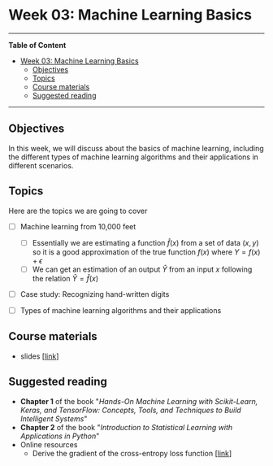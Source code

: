 # Week 03: Machine Learning Basics
---

**Table of Content**
- [Week 03: Machine Learning Basics](#week-03-machine-learning-basics)
  - [Objectives](#objectives)
  - [Topics](#topics)
  - [Course materials](#course-materials)
  - [Suggested reading](#suggested-reading)

---
## Objectives
In this week, we will discuss about the basics of machine learning, including the different types of machine learning algorithms and their applications in different scenarios.

## Topics
Here are the topics we are going to cover
* [ ] Machine learning from 10,000 feet
  * [ ] Essentially we are estimating a function $\hat f(x)$ from a set of data $(x, y)$ so it is a good approximation of the true function $f(x)$ where $Y = f(x) + \epsilon$
  * [ ] We can get an estimation of an output $\hat Y$ from an input $x$ following the relation $\hat Y = \hat f(x)$
* [ ] Case study: Recognizing hand-written digits
* [ ] Types of machine learning algorithms and their applications


## Course materials
* slides [[link](https://docs.google.com/presentation/d/1FE2GVA-hmympPN_PnI01Zz_PRq-rP1Tvlecl1zlqx7Y/edit?usp=sharing)]

## Suggested reading
* **Chapter 1** of the book "*Hands-On Machine Learning with Scikit-Learn, Keras, and TensorFlow: Concepts, Tools, and Techniques to Build Intelligent Systems*"
* **Chapter 2** of the book "*Introduction to Statistical Learning with Applications in Python*"
* Online resources
  * Derive the gradient of the cross-entropy loss function [[link](https://towardsdatascience.com/derivative-of-the-softmax-function-and-the-categorical-cross-entropy-loss-ffceefc081d1)]